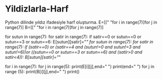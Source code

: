 # Yildizlarla-Harf
Python dilinde yıldız ifadesiyle harf oluşturma.
E=[[" "for i in range(7)]for j in range(7)]
B=[[" "for i in range(7)]for j in range(7)]

for sutun in range(7):
    for satir in range(7):
        if satir==0 or sutun==0 or sutun==3 or sutun==6:
          E[sutun][satir]="*"
    for sutun in range(7):
        for satir in range(7):
           if (satir==0) or (satir==4 and (sutun!=0 and sutun!=3 and sutun!=6))or ((sutun==0 or sutun==3 or sutun==6) and (satir>0 and satir<4)):
            B[sutun][satir]="*"


for i in range(7):
    for j in range(5):
       print(E[i][j],end=" ")
    print(end="  ")
    for j in range (5):
       print(B[i][j],end=" ")
    print()
